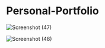 # Personal-Portfolio

![Screenshot (47)](https://user-images.githubusercontent.com/15875200/115132027-414b9b80-a01a-11eb-9495-791867580521.png)


![Screenshot (48)](https://user-images.githubusercontent.com/15875200/115132059-6f30e000-a01a-11eb-9df5-4c179a327f96.png)

